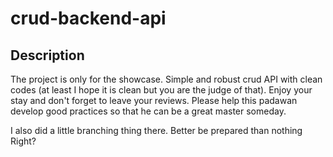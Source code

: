 # crud-backend-api
## Description
The project is only for the showcase. Simple and robust crud API with clean codes (at least I hope it is clean but you are the judge of that). 
Enjoy your stay and don't forget to leave your reviews.
Please help this padawan develop good practices so that he can be a great master someday.

I also did a little branching thing there. Better be prepared than nothing Right?
